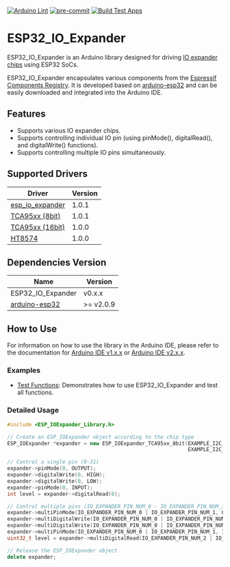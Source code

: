 [![Arduino Lint](https://github.com/esp-arduino-libs/ESP32_IO_Expander/actions/workflows/arduino_lint.yml/badge.svg)](https://github.com/esp-arduino-libs/ESP32_IO_Expander/actions/workflows/arduino_lint.yml) [![pre-commit](https://github.com/esp-arduino-libs/ESP32_IO_Expander/actions/workflows/pre-commit.yml/badge.svg)](https://github.com/esp-arduino-libs/ESP32_IO_Expander/actions/workflows/pre-commit.yml) [![Build Test Apps](https://github.com/esp-arduino-libs/ESP32_IO_Expander/actions/workflows/build_test.yml/badge.svg)](https://github.com/esp-arduino-libs/ESP32_IO_Expander/actions/workflows/build_test.yml)

# ESP32_IO_Expander

ESP32_IO_Expander is an Arduino library designed for driving [IO expander chips](#supported-drivers) using ESP32 SoCs.

ESP32_IO_Expander encapsulates various components from the [Espressif Components Registry](https://components.espressif.com/). It is developed based on [arduino-esp32](https://github.com/espressif/arduino-esp32) and can be easily downloaded and integrated into the Arduino IDE.

## Features

* Supports various IO expander chips.
* Supports controlling individual IO pin (using pinMode(), digitalRead(), and digitalWrite() functions).
* Supports controlling multiple IO pins simultaneously.

## Supported Drivers

|                                               **Driver**                                               | **Version** |
| ------------------------------------------------------------------------------------------------------ | ----------- |
| [esp_io_expander](https://components.espressif.com/components/espressif/esp_io_expander)               | 1.0.1       |
| [TCA95xx (8bit)](https://components.espressif.com/components/espressif/esp_io_expander_tca9554)        | 1.0.1       |
| [TCA95xx (16bit)](https://components.espressif.com/components/espressif/esp_io_expander_tca95xx_16bit) | 1.0.0       |
| [HT8574](https://components.espressif.com/components/espressif/esp_io_expander_ht8574)                 | 1.0.0       |

## Dependencies Version

|                          **Name**                           | **Version** |
| ----------------------------------------------------------- | ----------- |
| ESP32_IO_Expander                                           | v0.x.x      |
| [arduino-esp32](https://github.com/espressif/arduino-esp32) | >= v2.0.9   |

## How to Use

For information on how to use the library in the Arduino IDE, please refer to the documentation for [Arduino IDE v1.x.x](https://docs.arduino.cc/software/ide-v1/tutorials/installing-libraries) or [Arduino IDE v2.x.x](https://docs.arduino.cc/software/ide-v2/tutorials/ide-v2-installing-a-library).

### Examples

* [Test Functions](examples/TestFunctions): Demonstrates how to use ESP32_IO_Expander and test all functions.

### Detailed Usage

```cpp
#include <ESP_IOExpander_Library.h>

// Create an ESP_IOExpander object according to the chip type
ESP_IOExpander *expander = new ESP_IOExpander_TCA95xx_8bit(EXAMPLE_I2C_NUM_0, ESP_IO_EXPANDER_I2C_TCA9554_ADDRESS_000,
                                                           EXAMPLE_I2C_SCL_PIN, EXAMPLE_I2C_SDA_PIN);

// Control a single pin (0-31)
expander->pinMode(0, OUTPUT);
expander->digitalWrite(0, HIGH);
expander->digitalWrite(0, LOW);
expander->pinMode(0, INPUT);
int level = expander->digitalRead(0);

// Control multiple pins (IO_EXPANDER_PIN_NUM_0 - IO_EXPANDER_PIN_NUM_31)
expander->multiPinMode(IO_EXPANDER_PIN_NUM_0 | IO_EXPANDER_PIN_NUM_1, OUTPUT);
expander->multiDigitalWrite(IO_EXPANDER_PIN_NUM_0 | IO_EXPANDER_PIN_NUM_1, HIGH);
expander->multiDigitalWrite(IO_EXPANDER_PIN_NUM_0 | IO_EXPANDER_PIN_NUM_1, LOW);
expander->multiPinMode(IO_EXPANDER_PIN_NUM_0 | IO_EXPANDER_PIN_NUM_1, INPUT);
uint32_t level = expander->multiDigitalRead(IO_EXPANDER_PIN_NUM_2 | IO_EXPANDER_PIN_NUM_3);

// Release the ESP_IOExpander object
delete expander;
```
